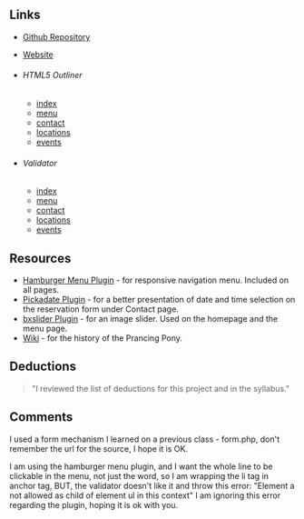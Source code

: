 ## Links
* [Github Repository](https://github.com/Reggiepeled/project_final3_peled_reggie)
* [Website](http://www.designedbyreggie.com/project_final3_peled_reggie)

* ###### HTML5 Outliner
  * [index](https://gsnedders.html5.org/outliner/process.py?url=http%3A%2F%2Fwww.designedbyreggie.com%2Fproject_final3_peled_reggie%2Findex.html)
  * [menu](https://gsnedders.html5.org/outliner/process.py?url=http%3A%2F%2Fwww.designedbyreggie.com%2Fproject_final3_peled_reggie%2Fmenu.html)
  * [contact](https://gsnedders.html5.org/outliner/process.py?url=http%3A%2F%2Fwww.designedbyreggie.com%2Fproject_final3_peled_reggie%2Fcontact.html)
  * [locations](https://gsnedders.html5.org/outliner/process.py?url=http%3A%2F%2Fwww.designedbyreggie.com%2Fproject_final3_peled_reggie%2Flocations.html)
  * [events](https://gsnedders.html5.org/outliner/process.py?url=http%3A%2F%2Fwww.designedbyreggie.com%2Fproject_final3_peled_reggie%2Fevents.html)

* ###### Validator
  * [index](https://validator.w3.org/nu/?doc=http%3A%2F%2Fwww.designedbyreggie.com%2Fproject_final3_peled_reggie%2Findex.html)
  * [menu](https://validator.w3.org/nu/?acceptlanguage=&doc=http%3A%2F%2Fwww.designedbyreggie.com%2Fproject_final3_peled_reggie%2Fmenu.html)
  * [contact](https://validator.w3.org/nu/?acceptlanguage=&doc=http%3A%2F%2Fwww.designedbyreggie.com%2Fproject_final3_peled_reggie%2Fcontact.html)
  * [locations](https://validator.w3.org/nu/?acceptlanguage=&doc=http%3A%2F%2Fwww.designedbyreggie.com%2Fproject_final3_peled_reggie%2Flocations.html)
  * [events](https://validator.w3.org/nu/?acceptlanguage=&doc=http%3A%2F%2Fwww.designedbyreggie.com%2Fproject_final3_peled_reggie%2Fevents.html)

## Resources
* [Hamburger Menu Plugin](https://codepen.io/mblode/pen/evjfn) - for responsive navigation menu. Included on all pages.
* [Pickadate Plugin](http://amsul.ca/pickadate.js/) - for a better presentation of date and time selection on the reservation form under Contact page.
* [bxslider Plugin](https://api.jquery.com/hover) - for an image slider. Used on the homepage and the menu page.
* [Wiki](http://lotr.wikia.com/wiki/The_Prancing_Pony) - for the history of the Prancing Pony.

## Deductions
> "I reviewed the list of deductions for this project
and in the syllabus."

## Comments
I used a form mechanism I learned on a previous class - form.php, don't remember the url for the source, I hope it is OK.

I am using the hamburger menu plugin, and I want the whole line to be clickable in the menu, not just the word, so I am wrapping the li tag in anchor tag, BUT, the validator doesn't like it and throw this error:
"Element a not allowed as child of element ul in this context"
I am ignoring this error regarding the plugin, hoping it is ok with you.

